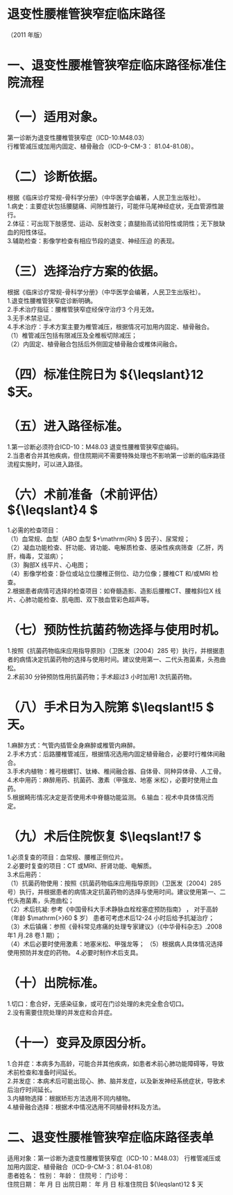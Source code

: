 # 退变性腰椎管狭窄症临床路径  
（2011 年版）  
# 一、退变性腰椎管狭窄症临床路径标准住院流程  
# （一）适用对象。  
第一诊断为退变性腰椎管狭窄症（ICD-10:M48.03）  
行椎管减压或加用内固定、植骨融合（ICD-9-CM-3： 81.04-81.08）。  
# （二）诊断依据。  
根据《临床诊疗常规-骨科学分册》（中华医学会编著，人民卫生出版社）。  
1.病史：主要症状包括腰腿痛、间隙性跛行，可能伴马尾神经症状，无血管源性跛行。  
2.体征：可出现下肢感觉、运动、反射改变；直腿抬高试验阳性或阴性；无下肢缺血的阳性体征。  
3.辅助检查：影像学检查有相应节段的退变、神经压迫 的表现。  
# （三）选择治疗方案的依据。  
根据《临床诊疗常规-骨科学分册》（中华医学会编著，人民卫生出版社）。  
1.退变性腰椎管狭窄症诊断明确。  
2.手术治疗指征：腰椎管狭窄症经保守治疗3 个月无效。  
3.无手术禁忌证。  
4.手术治疗：手术方案主要为椎管减压，根据情况可加用内固定、植骨融合。  
（1）椎管减压包括有限减压及全椎板切除减压；  
（2）内固定、植骨融合包括后外侧固定植骨融合或椎体间融合。  
# （四）标准住院日为 ${\leqslant}12 $天。  
# （五）进入路径标准。  
1.第一诊断必须符合ICD-10：M48.03 退变性腰椎管狭窄症编码。  
2.当患者合并其他疾病，但住院期间不需要特殊处理也不影响第一诊断的临床路径流程实施时，可以进入路径。  
# （六）术前准备（术前评估） ${\leqslant}4 $  
1.必需的检查项目：  
（1）血常规、血型（ABO 血型 $+\mathrm{Rh} $ 因子）、尿常规；  
（2）凝血功能检查、肝功能、肾功能、电解质检查、感染性疾病筛查（乙肝，丙肝，梅毒，艾滋病）；  
（3）胸部X 线平片、心电图；  
（4）影像学检查：卧位或站立位腰椎正侧位、动力位像；腰椎CT 和/或MRI 检查。  
2.根据患者病情可选择的检查项目：如脊髓造影、造影后腰椎CT、腰椎斜位X 线片、心肺功能检查、肌电图、双下肢血管彩色超声等。  
# （七）预防性抗菌药物选择与使用时机。  
1.按照《抗菌药物临床应用指导原则》（卫医发〔2004〕285 号）执行，并根据患者的病情决定抗菌药物的选择与使用时间。建议使用第一、二代头孢菌素，头孢曲松。  
2.术前30 分钟预防性用抗菌药物；手术超过3 小时加用1 次抗菌药物。  
# （八）手术日为入院第 $\leqslant\!5 $ 天。  
1.麻醉方式：气管内插管全身麻醉或椎管内麻醉。  
2.手术方式：后路腰椎管减压，根据情况选用内固定植骨融合，必要时行椎体间融合。  
3.手术内植物：椎弓根螺钉、钛棒、椎间融合器、自体骨、同种异体骨、人工骨。  
4.术中用药：麻醉用药、抗菌药、激素（甲强龙、地塞 米松），必要时使用止血药。  
5.根据畸形情况决定是否使用术中脊髓功能监测。 6.输血：视术中具体情况而定。  
# （九）术后住院恢复 $\leqslant\!7 $  
1.必须复查的项目：血常规、腰椎正侧位片。  
2.必要时复查的项目：CT 或MRI、肝肾功能、电解质。  
3.术后用药：  
（1）抗菌药物使用：按照《抗菌药物临床应用指导原则》（卫医发〔2004〕285 号）执行，并根据患者的病情决定抗菌药物的选择与使用时间。建议使用第一、二代头孢菌素，头孢曲松；  
（2）术后抗凝: 参考《中国骨科大手术静脉血栓栓塞症预防指南》 ， 对于高龄 （年龄 $\mathrm{>}60 $  岁） 患者可考虑术后12-24 小时后给予抗凝治疗；  
（3）术后镇痛：参照《骨科常见疼痛的处理专家建议》（《中华骨科杂志》.2008 年1 月.28 卷.1 期）；  
（4）术后必要时使用激素：地塞米松、甲强龙等； （5）根据病人具体情况选择使用预防并发症的药物。 4.必要时制作术后支具。  
# （十）出院标准。  
1.切口：愈合好，无感染征象，或可在门诊处理的未完全愈合切口。  
2.没有需要住院处理的并发症和合并症。  
# （十一）变异及原因分析。  
1.合并症：本病多为高龄，可能合并其他疾病，如患者术前心肺功能障碍等，导致术前检查和准备时间延长。  
2.并发症：本病术后可能出现心、肺、脑并发症，以及新发神经系统症状，导致术后治疗时间延长。  
3.内植物选择：根据矫形方法选用不同内植物。  
4.植骨融合选择：根据术中情况选用不同植骨材料及方法。  
# 二、退变性腰椎管狭窄症临床路径表单  
适用对象：第一诊断为退变性腰椎管狭窄症（ICD-10：M48.03） 行椎管减压或加用内固定、植骨融合（ICD-9-CM-3：81.04-81.08）  
患者姓名：           性别：    年龄：    住院号：      门诊号：  
住院日期：   年  月  日   出院日期：   年  月  日    标准住院日 ${\leqslant}12 $ 天  
